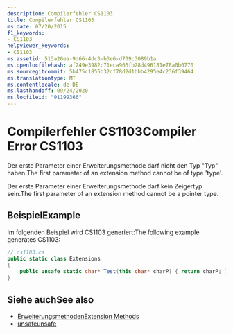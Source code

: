```yaml
---
description: Compilerfehler CS1103
title: Compilerfehler CS1103
ms.date: 07/20/2015
f1_keywords:
- CS1103
helpviewer_keywords:
- CS1103
ms.assetid: 513a26ea-9d66-4dc3-b3e6-d709c3089b1a
ms.openlocfilehash: af249e3982c71eca966fb28d496181e78a0b0770
ms.sourcegitcommit: 5b475c1855b32cf78d2d1bbb4295e4c236f39464
ms.translationtype: MT
ms.contentlocale: de-DE
ms.lasthandoff: 09/24/2020
ms.locfileid: "91199366"
---
```

# <a name="compiler-error-cs1103"></a><span data-ttu-id="340b1-103">Compilerfehler CS1103</span><span class="sxs-lookup"><span data-stu-id="340b1-103">Compiler Error CS1103</span></span>

<span data-ttu-id="340b1-104">Der erste Parameter einer Erweiterungsmethode darf nicht den Typ "Typ" haben.</span><span class="sxs-lookup"><span data-stu-id="340b1-104">The first parameter of an extension method cannot be of type 'type'.</span></span>  
  
 <span data-ttu-id="340b1-105">Der erste Parameter einer Erweiterungsmethode darf kein Zeigertyp sein.</span><span class="sxs-lookup"><span data-stu-id="340b1-105">The first parameter of an extension method cannot be a pointer type.</span></span>  
  
## <a name="example"></a><span data-ttu-id="340b1-106">Beispiel</span><span class="sxs-lookup"><span data-stu-id="340b1-106">Example</span></span>  

 <span data-ttu-id="340b1-107">Im folgenden Beispiel wird CS1103 generiert:</span><span class="sxs-lookup"><span data-stu-id="340b1-107">The following example generates CS1103:</span></span>  
  
```csharp  
// cs1103.cs  
public static class Extensions  
{  
    public unsafe static char* Test(this char* charP) { return charP; } // CS1103  
}
```  
  
## <a name="see-also"></a><span data-ttu-id="340b1-108">Siehe auch</span><span class="sxs-lookup"><span data-stu-id="340b1-108">See also</span></span>

- [<span data-ttu-id="340b1-109">Erweiterungsmethoden</span><span class="sxs-lookup"><span data-stu-id="340b1-109">Extension Methods</span></span>](../programming-guide/classes-and-structs/extension-methods.md)
- [<span data-ttu-id="340b1-110">unsafe</span><span class="sxs-lookup"><span data-stu-id="340b1-110">unsafe</span></span>](../language-reference/keywords/unsafe.md)
